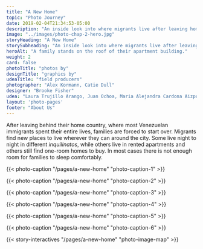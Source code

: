 ```yaml
---
title: "A New Home"
topic: "Photo Journey"
date: 2019-02-04T21:34:53-05:00
description: "An inside look into where migrants live after leaving home."
image: "../images/photo-chap-2-hero.jpg"
storyHeading: "A New Home"
storySubheading: "An inside look into where migrants live after leaving home."
heroAlt: "A family stands on the roof of their apartment building."
weight: 2
card: false
photoTitle: "photos by"
designTitle: "graphics by"
udeaTitle: "field producers"
photographer: "Alex Kormann, Catie Dull"
designer: "Brooke Fisher"
udea: "Laura Trujillo Arango, Juan Ochoa, Maria Alejandra Cardona Aizpurua"
layout: 'photo-pages'
footer: "About Us"
---
```


After leaving behind their home country, where most Venezuelan immigrants spent their entire lives, families are forced to start over. Migrants find new places to live wherever they can around the city. Some live night to night in different <em>inquilinatos</em>, while others live in rented apartments and others still find one-room homes to buy. In most cases there is not enough room for families to sleep comfortably. 



<!-- Andrea's home -->
{{< photo-caption "/pages/a-new-home" "photo-caption-1" >}}



<!-- Naiomi's room -->
{{< photo-caption "/pages/a-new-home" "photo-caption-2" >}}



<!-- Deylena and Jonathan's home -->
{{< photo-caption "/pages/a-new-home" "photo-caption-3" >}}



<!-- Marisela's home -->
{{< photo-caption "/pages/a-new-home" "photo-caption-4" >}}



<!-- Friends living in inquilinato -->
{{< photo-caption "/pages/a-new-home" "photo-caption-5" >}}

{{< photo-caption "/pages/a-new-home" "photo-caption-6" >}}

{{< story-interactives "/pages/a-new-home" "photo-image-map" >}}